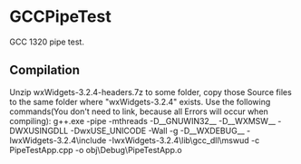 # GCCPipeTest
GCC 1320 pipe test.

## Compilation
Unzip wxWidgets-3.2.4-headers.7z to some folder, copy those Source files to the same folder where "wxWidgets-3.2.4" exists. Use the following commands(You don't need to link, because all Errors will occur when compiling):
    g++.exe -pipe -mthreads -D__GNUWIN32__ -D__WXMSW__ -DWXUSINGDLL -DwxUSE_UNICODE -Wall -g -D__WXDEBUG__ -IwxWidgets-3.2.4\include -IwxWidgets-3.2.4\lib\gcc_dll\mswud -c PipeTestApp.cpp -o obj\Debug\PipeTestApp.o
